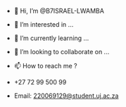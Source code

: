- 👋 Hi, I’m @B7ISRAEL-LWAMBA
- 👀 I’m interested in ...
- 🌱 I’m currently learning ...
- 💞️ I’m looking to collaborate on ...

- 📫 How to reach me ?
- +27 72 99 500 99
- Email:  220069129@student.uj.ac.za

<!---
B7ISRAEL-LWAMBA/B7ISRAEL-LWAMBA is a ✨ special ✨ repository because its `README.md` (this file) appears on your GitHub profile.
You can click the Preview link to take a look at your changes.
--->
